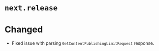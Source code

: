 # `next.release`

# Changed

- Fixed issue with parsing `GetContentPublishingLimitRequest` response.